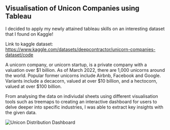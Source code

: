 ## Visualisation of Unicon Companies using Tableau

I decided to apply my newly attained tableau skills on an interesting dataset that I found on Kaggle! 

Link to kaggle dataset: https://www.kaggle.com/datasets/deepcontractor/unicorn-companies-dataset/code

A unicorn company, or unicorn startup, is a private company with a valuation over $1 billion. As of March 2022, there are 1,000 unicorns around the world. Popular former unicorns include Airbnb, Facebook and Google. Variants include a decacorn, valued at over $10 billion, and a hectocorn, valued at over $100 billion.

From analysing the data on indiviudal sheets using different visualisation tools such as treemaps to creating an interactive dashboard for users to delve deeper into specific industries, I was able to extract key insights with the given data.

![Unicon Distribution Dashboard](https://user-images.githubusercontent.com/66177132/162279070-33041a12-f584-4b97-bd33-2b3ed6a4b0f0.png)

